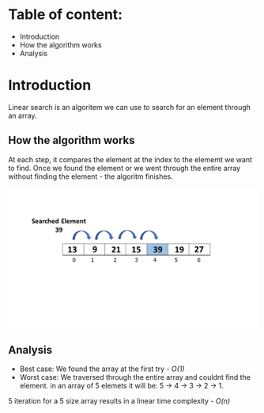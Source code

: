 # Table of content:
- Introduction
- How the algorithm works
- Analysis

# Introduction
Linear search is an algoritem we can use to search for an element through an array.

## How the algorithm works
At each step, it compares the element at the index to the elememt we want to find. Once we found the element or we went through the entire array without finding the element - the algoritm finishes.

![linear_search](linear_search.webp)
## Analysis

- Best case: We found the array at the first try - _O(1)_
- Worst case: We traversed through the entire array and couldnt find the element. in an array of 5 elemets it will be:
  5 -> 4 -> 3 -> 2 -> 1.

5 iteration for a 5 size array results in a linear time complexity - _O(n)_